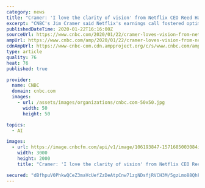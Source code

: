 ```yaml
---
category: news
title: "Cramer: 'I love the clarity of vision' from Netflix CEO Reed Hastings on AI and avoiding ads"
excerpt: "CNBC's Jim Cramer said Netflix's earnings call fostered optimism about a company he once called \"an open sore on the market.\""
publishedDateTime: 2020-01-22T16:16:00Z
sourceUrl: https://www.cnbc.com/2020/01/22/cramer-loves-vision-from-netflix-ceo-reed-hastings-on-ai-and-ads.html
ampUrl: https://www.cnbc.com/amp/2020/01/22/cramer-loves-vision-from-netflix-ceo-reed-hastings-on-ai-and-ads.html
cdnAmpUrl: https://www-cnbc-com.cdn.ampproject.org/c/s/www.cnbc.com/amp/2020/01/22/cramer-loves-vision-from-netflix-ceo-reed-hastings-on-ai-and-ads.html
type: article
quality: 76
heat: 76
published: true

provider:
  name: CNBC
  domain: cnbc.com
  images:
    - url: /assets/images/organizations/cnbc.com-50x50.jpg
      width: 50
      height: 50

topics:
  - AI

images:
  - url: https://image.cnbcfm.com/api/v1/image/106193847-1571685003084img_3993r.jpg?v=1571685072
    width: 3000
    height: 2000
    title: "Cramer: 'I love the clarity of vision' from Netflix CEO Reed Hastings on AI and avoiding ads"

secured: "dBfhpuV0PhkwQCeZ3maVcUefZzDeAtpCnw71zgNDsfjRVCH3M/5gzLmo88QhFetoPI2Kdhv5fhmCqAUKZFgAfmwOHumd7tjwV/TB3tHrR7nlFOJWn3Fy7eJJGZccfXk1c2EnvrN0X2A70a1ZQPd3LA0yW2bOVpyRuANZ4ueXNypJlUSmbNDtEvsSHYgeTEUcWGGZAgv8SoSciCV2rEmgDumCOaU7bKou9+HqN5UURlNTHiJOpFn1XmhJQwWbBdeh/PBrHLCDhW/YIG82fjCOKb27x+feweN4iCACAEk3mVWtCNPjNXeAa3yL9WiQfuIXpM+Y2YRhmCn0DUEqWePv2QGNFSgV26aM4LLPyxhMRLuJXHQF8AeOpv7mFfFbhl6kcNbVNRecoXBqik+LnjAxD2Aq7VRKPWQbI1EVyR2fi19CHk6CtQrnngjx/IEtnfJqmXou9WvgVcNPCJni/FEl2w==;qN1qGAw+TPX7fq/RAXnvyQ=="
---
```


